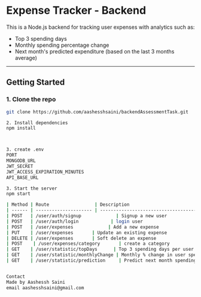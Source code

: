 # Expense Tracker - Backend

This is a Node.js backend for tracking user expenses with analytics such as:
- Top 3 spending days
- Monthly spending percentage change
- Next month's predicted expenditure (based on the last 3 months average)

---

## Getting Started

### 1. Clone the repo

```bash
git clone https://github.com/aashesshsaini/backendAssessmentTask.git

2. Install dependencies
npm install



3. create .env
PORT
MONGODB_URL
JWT_SECRET
JWT_ACCESS_EXPIRATION_MINUTES
API_BASE_URL

3. Start the server
npm start

| Method | Route                 | Description                           |
| ------ | --------------------- | ------------------------------------- |
| POST   | /user/auth/signup             | Signup a new user  
| POST   | /user/auth/login            | login user 
| POST   | /user/expenses             | Add a new expense                     |
| PUT    | /user/expenses       | Update an existing expense            |
| DELETE | /user/expenses       | Soft delete an expense                |
| POST    | /user/expenses/category       | create a category            |
| GET    | /user/statistic/topDays      | Top 3 spending days per user          |
| GET    | /user/statistic/monthlyChange | Monthly % change in user spending     |
| GET    | /user/statistic/prediction     | Predict next month spending (average) |


Contact
Made by Aashessh Saini
email aashesshsaini@gmail.com
